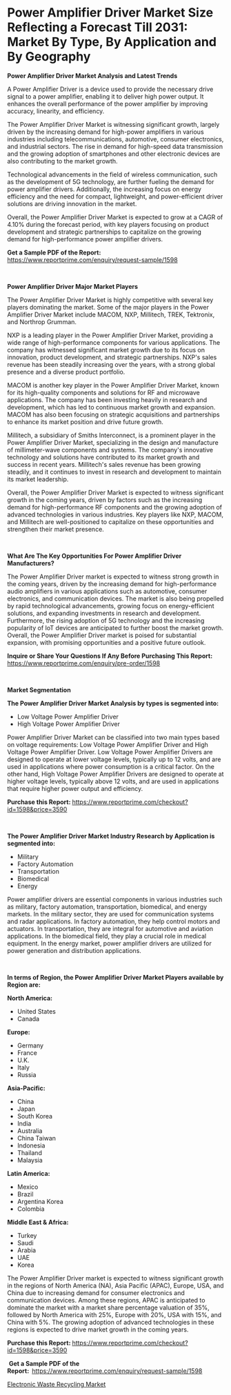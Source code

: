 <p><h1>Power Amplifier Driver Market Size Reflecting a Forecast Till 2031: Market By Type, By Application and By Geography</h1></p><p><strong>Power Amplifier Driver Market Analysis and Latest Trends</strong></p>
<p><p>A Power Amplifier Driver is a device used to provide the necessary drive signal to a power amplifier, enabling it to deliver high power output. It enhances the overall performance of the power amplifier by improving accuracy, linearity, and efficiency.</p><p>The Power Amplifier Driver Market is witnessing significant growth, largely driven by the increasing demand for high-power amplifiers in various industries including telecommunications, automotive, consumer electronics, and industrial sectors. The rise in demand for high-speed data transmission and the growing adoption of smartphones and other electronic devices are also contributing to the market growth.</p><p>Technological advancements in the field of wireless communication, such as the development of 5G technology, are further fueling the demand for power amplifier drivers. Additionally, the increasing focus on energy efficiency and the need for compact, lightweight, and power-efficient driver solutions are driving innovation in the market.</p><p>Overall, the Power Amplifier Driver Market is expected to grow at a CAGR of 4.10% during the forecast period, with key players focusing on product development and strategic partnerships to capitalize on the growing demand for high-performance power amplifier drivers.</p></p>
<p><strong>Get a Sample PDF of the Report:&nbsp;</strong> <a href="https://www.reportprime.com/enquiry/request-sample/1598">https://www.reportprime.com/enquiry/request-sample/1598</a></p>
<p>&nbsp;</p>
<p><strong>Power Amplifier Driver Major Market Players</strong></p>
<p><p>The Power Amplifier Driver Market is highly competitive with several key players dominating the market. Some of the major players in the Power Amplifier Driver Market include MACOM, NXP, Millitech, TREK, Tektronix, and Northrop Grumman.</p><p>NXP is a leading player in the Power Amplifier Driver Market, providing a wide range of high-performance components for various applications. The company has witnessed significant market growth due to its focus on innovation, product development, and strategic partnerships. NXP's sales revenue has been steadily increasing over the years, with a strong global presence and a diverse product portfolio.</p><p>MACOM is another key player in the Power Amplifier Driver Market, known for its high-quality components and solutions for RF and microwave applications. The company has been investing heavily in research and development, which has led to continuous market growth and expansion. MACOM has also been focusing on strategic acquisitions and partnerships to enhance its market position and drive future growth.</p><p>Millitech, a subsidiary of Smiths Interconnect, is a prominent player in the Power Amplifier Driver Market, specializing in the design and manufacture of millimeter-wave components and systems. The company's innovative technology and solutions have contributed to its market growth and success in recent years. Millitech's sales revenue has been growing steadily, and it continues to invest in research and development to maintain its market leadership.</p><p>Overall, the Power Amplifier Driver Market is expected to witness significant growth in the coming years, driven by factors such as the increasing demand for high-performance RF components and the growing adoption of advanced technologies in various industries. Key players like NXP, MACOM, and Millitech are well-positioned to capitalize on these opportunities and strengthen their market presence.</p></p>
<p>&nbsp;</p>
<p><strong>What Are The Key Opportunities For Power Amplifier Driver Manufacturers?</strong></p>
<p><p>The Power Amplifier Driver market is expected to witness strong growth in the coming years, driven by the increasing demand for high-performance audio amplifiers in various applications such as automotive, consumer electronics, and communication devices. The market is also being propelled by rapid technological advancements, growing focus on energy-efficient solutions, and expanding investments in research and development. Furthermore, the rising adoption of 5G technology and the increasing popularity of IoT devices are anticipated to further boost the market growth. Overall, the Power Amplifier Driver market is poised for substantial expansion, with promising opportunities and a positive future outlook.</p></p>
<p><strong>Inquire or Share Your Questions If Any Before Purchasing This Report:</strong> <a href="https://www.reportprime.com/enquiry/pre-order/1598">https://www.reportprime.com/enquiry/pre-order/1598</a></p>
<p>&nbsp;</p>
<p><strong>Market Segmentation</strong></p>
<p><strong>The Power Amplifier Driver Market Analysis by types is segmented into:</strong></p>
<p><ul><li>Low Voltage Power Amplifier Driver</li><li>High Voltage Power Amplifier Driver</li></ul></p>
<p><p>Power Amplifier Driver Market can be classified into two main types based on voltage requirements: Low Voltage Power Amplifier Driver and High Voltage Power Amplifier Driver. Low Voltage Power Amplifier Drivers are designed to operate at lower voltage levels, typically up to 12 volts, and are used in applications where power consumption is a critical factor. On the other hand, High Voltage Power Amplifier Drivers are designed to operate at higher voltage levels, typically above 12 volts, and are used in applications that require higher power output and efficiency.</p></p>
<p><strong>Purchase this Report:&nbsp;</strong><a href="https://www.reportprime.com/checkout?id=1598&price=3590">https://www.reportprime.com/checkout?id=1598&price=3590</a></p>
<p>&nbsp;</p>
<p><strong>The Power Amplifier Driver Market Industry Research by Application is segmented into:</strong></p>
<p><ul><li>Military</li><li>Factory Automation</li><li>Transportation</li><li>Biomedical</li><li>Energy</li></ul></p>
<p><p>Power amplifier drivers are essential components in various industries such as military, factory automation, transportation, biomedical, and energy markets. In the military sector, they are used for communication systems and radar applications. In factory automation, they help control motors and actuators. In transportation, they are integral for automotive and aviation applications. In the biomedical field, they play a crucial role in medical equipment. In the energy market, power amplifier drivers are utilized for power generation and distribution applications.</p></p>
<p>&nbsp;</p>
<p><strong>In terms of Region, the Power Amplifier Driver Market Players available by Region are:</strong></p>
<p>
    <p> <strong> North America: </strong>
        <ul>
            <li>United States</li>
            <li>Canada</li>
        </ul>
        </p> 
    <p> <strong> Europe: </strong>
        <ul>
            <li>Germany</li>
            <li>France</li>
            <li>U.K.</li>
            <li>Italy</li>
            <li>Russia</li>
        </ul>
        </p> 
    <p> <strong> Asia-Pacific: </strong>
        <ul>
            <li>China</li>
            <li>Japan</li>
            <li>South Korea</li>
            <li>India</li>
            <li>Australia</li>
            <li>China Taiwan</li>
            <li>Indonesia</li>
            <li>Thailand</li>
            <li>Malaysia</li>
        </ul>
        </p> 
    <p> <strong> Latin America: </strong>
        <ul>
            <li>Mexico</li>
            <li>Brazil</li>
            <li>Argentina Korea</li>
            <li>Colombia</li>
        </ul>
        </p> 
    <p> <strong> Middle East & Africa: </strong>
        <ul>
            <li>Turkey</li>
            <li>Saudi</li>
            <li>Arabia</li>
            <li>UAE</li>
            <li>Korea</li>
        </ul>
    </p>
    </p>
<p><p>The Power Amplifier Driver market is expected to witness significant growth in the regions of North America (NA), Asia Pacific (APAC), Europe, USA, and China due to increasing demand for consumer electronics and communication devices. Among these regions, APAC is anticipated to dominate the market with a market share percentage valuation of 35%, followed by North America with 25%, Europe with 20%, USA with 15%, and China with 5%. The growing adoption of advanced technologies in these regions is expected to drive market growth in the coming years.</p></p>
<p><strong>Purchase this Report: </strong><a href="https://www.reportprime.com/checkout?id=1598&price=3590">https://www.reportprime.com/checkout?id=1598&price=3590</a></p>
<p>&nbsp;<strong>Get a Sample PDF of the Report:&nbsp;&nbsp;</strong><a href="https://www.reportprime.com/enquiry/request-sample/1598">https://www.reportprime.com/enquiry/request-sample/1598</a></p>
<p><strong></strong></p>
<p><p><a href="https://invited-way-688.notion.site/Electronic-Waste-Recycling-Market-Offer-Valuable-Insights-into-Market-Size-Market-Share-Market-Tre-589ec5b40e8c4725bbda4d0162542400">Electronic Waste Recycling Market</a></p></p>